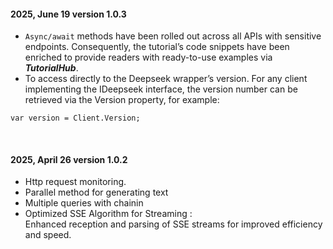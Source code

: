 #### 2025, June 19 version 1.0.3
- `Async/await` methods have been rolled out across all APIs with sensitive endpoints. Consequently, the tutorial’s code snippets have been enriched to provide readers with ready-to-use examples via ***TutorialHub***.
- To access directly to the Deepseek wrapper’s version. For any client implementing the IDeepseek interface, the version number can be retrieved via the Version property, for example:
```Delphi
var version = Client.Version;
```

<br>

#### 2025, April 26 version 1.0.2
- Http request monitoring.
- Parallel method for generating text
- Multiple queries with chainin
- Optimized SSE Algorithm for Streaming : <br>
   Enhanced reception and parsing of SSE streams for improved efficiency and speed.